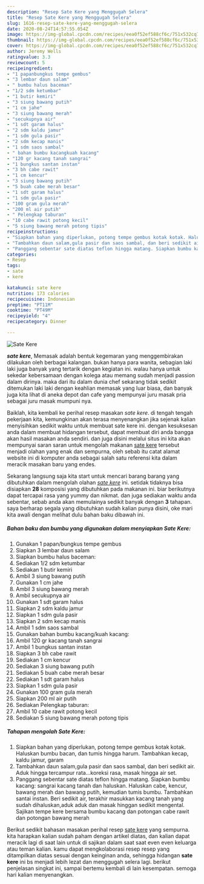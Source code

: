 ```yaml
---
description: "Resep Sate Kere yang Menggugah Selera"
title: "Resep Sate Kere yang Menggugah Selera"
slug: 1616-resep-sate-kere-yang-menggugah-selera
date: 2020-08-24T14:57:55.054Z
image: https://img-global.cpcdn.com/recipes/eea0f52ef588cf6c/751x532cq70/sate-kere-foto-resep-utama.jpg
thumbnail: https://img-global.cpcdn.com/recipes/eea0f52ef588cf6c/751x532cq70/sate-kere-foto-resep-utama.jpg
cover: https://img-global.cpcdn.com/recipes/eea0f52ef588cf6c/751x532cq70/sate-kere-foto-resep-utama.jpg
author: Jeremy Wells
ratingvalue: 3.3
reviewcount: 5
recipeingredient:
- "1 papanbungkus tempe gembus"
- "3 lembar daun salam"
- " bumbu halus baceman"
- "1/2 sdm ketumbar"
- "1 butir kemiri"
- "3 siung bawang putih"
- "1 cm jahe"
- "3 siung bawang merah"
- "secukupnya air"
- "1 sdt garam halus"
- "2 sdm kaldu jamur"
- "1 sdm gula pasir"
- "2 sdm kecap manis"
- "1 sdm saos sambal"
- " bahan bumbu kacangkuah kacang"
- "120 gr kacang tanah sangrai"
- "1 bungkus santan instan"
- "3 bh cabe rawit"
- "1 cm kencur"
- "3 siung bawang putih"
- "5 buah cabe merah besar"
- "1 sdt garam halus"
- "1 sdm gula pasir"
- "100 gram gula merah"
- "200 ml air putih"
- " Pelengkap taburan"
- "10 cabe rawit potong kecil"
- "5 siung bawang merah potong tipis"
recipeinstructions:
- "Siapkan bahan yang diperlukan, potong tempe gembus kotak kotak. Haluskan bumbu bacan, dan tumis hingga harum. Tambahkan kecap, kaldu jamur, garam"
- "Tambahkan daun salam,gula pasir dan saos sambal, dan beri sedikit air. Aduk hingga tercampur rata...koreksi rasa, masak hingga air set."
- "Panggang sebentar sate diatas teflon hingga matang. Siapkan bumbu kacang: sangrai kacang tanah dan haluskan. Haluskan cabe, kencur, bawang merah dan bawang putih, kemudian tumis bumbu. Tambahkan santai instan. Beri sedikit air, terakhir masukkan kacang tanah yang sudah dihaluskan,aduk aduk dan masak hinggan sedikit mengental. Sajikan tempe kere bersama bumbu kacang dan potongan cabe rawit dan potongan bawang merah"
categories:
- Resep
tags:
- sate
- kere

katakunci: sate kere 
nutrition: 173 calories
recipecuisine: Indonesian
preptime: "PT11M"
cooktime: "PT49M"
recipeyield: "4"
recipecategory: Dinner

---
```



![Sate Kere](https://img-global.cpcdn.com/recipes/eea0f52ef588cf6c/751x532cq70/sate-kere-foto-resep-utama.jpg)

<b><i>sate kere</i></b>, Memasak adalah bentuk kegemaran yang menggembirakan dilakukan oleh berbagai kalangan. bukan hanya para wanita, sebagian laki laki juga banyak yang tertarik dengan kegiatan ini. walau hanya untuk sekedar kebersamaan dengan kolega atau memang sudah menjadi passion dalam dirinya. maka dari itu dalam dunia chef sekarang tidak sedikit ditemukan laki laki dengan keahlian memasak yang luar biasa, dan banyak juga kita lihat di aneka depot dan cafe yang mempunyai juru masak pria sebagai juru masak mumpuni nya.



Baiklah, kita kembali ke perihal resep masakan <i>sate kere</i>. di tengah tengah pekerjaan kita, kemungkinan akan terasa menyenangkan jika sejenak kalian menyisihkan sedikit waktu untuk membuat sate kere ini. dengan kesuksesan anda dalam membuat hidangan tersebut, dapat membuat diri anda bangga akan hasil masakan anda sendiri. dan juga disini melalui situs ini kita akan mempunyai saran saran untuk mengolah makanan <u>sate kere</u> tersebut menjadi olahan yang enak dan sempurna, oleh sebab itu catat alamat website ini di komputer anda sebagai salah satu referensi kita dalam meracik masakan baru yang endes.


Sekarang langsung saja kita start untuk mencari barang barang yang dibutuhkan dalam mengolah olahan <u><i>sate kere</i></u> ini. setidak tidaknya bisa disiapkan <b>28</b> komposisi yang dibutuhkan pada makanan ini. biar berikutnya dapat tercapai rasa yang yummy dan nikmat. dan juga sediakan waktu anda sebentar, sebab anda akan memulainya sedikit banyak dengan <b>3</b> tahapan. saya berharap segala yang dibutuhkan sudah kalian punya disini, oke mari kita awali dengan melihat dulu bahan baku dibawah ini.

<!--inarticleads1-->

##### Bahan baku dan bumbu yang digunakan dalam menyiapkan Sate Kere:

1. Gunakan 1 papan/bungkus tempe gembus
1. Siapkan 3 lembar daun salam
1. Siapkan  bumbu halus baceman:
1. Sediakan 1/2 sdm ketumbar
1. Sediakan 1 butir kemiri
1. Ambil 3 siung bawang putih
1. Gunakan 1 cm jahe
1. Ambil 3 siung bawang merah
1. Ambil secukupnya air
1. Gunakan 1 sdt garam halus
1. Siapkan 2 sdm kaldu jamur
1. Siapkan 1 sdm gula pasir
1. Siapkan 2 sdm kecap manis
1. Ambil 1 sdm saos sambal
1. Gunakan  bahan bumbu kacang/kuah kacang:
1. Ambil 120 gr kacang tanah sangrai
1. Ambil 1 bungkus santan instan
1. Siapkan 3 bh cabe rawit
1. Sediakan 1 cm kencur
1. Sediakan 3 siung bawang putih
1. Sediakan 5 buah cabe merah besar
1. Sediakan 1 sdt garam halus
1. Siapkan 1 sdm gula pasir
1. Gunakan 100 gram gula merah
1. Siapkan 200 ml air putih
1. Sediakan  Pelengkap taburan:
1. Ambil 10 cabe rawit potong kecil
1. Sediakan 5 siung bawang merah potong tipis




<!--inarticleads2-->

##### Tahapan mengolah Sate Kere:

1. Siapkan bahan yang diperlukan, potong tempe gembus kotak kotak. Haluskan bumbu bacan, dan tumis hingga harum. Tambahkan kecap, kaldu jamur, garam
1. Tambahkan daun salam,gula pasir dan saos sambal, dan beri sedikit air. Aduk hingga tercampur rata...koreksi rasa, masak hingga air set.
1. Panggang sebentar sate diatas teflon hingga matang. Siapkan bumbu kacang: sangrai kacang tanah dan haluskan. Haluskan cabe, kencur, bawang merah dan bawang putih, kemudian tumis bumbu. Tambahkan santai instan. Beri sedikit air, terakhir masukkan kacang tanah yang sudah dihaluskan,aduk aduk dan masak hinggan sedikit mengental. Sajikan tempe kere bersama bumbu kacang dan potongan cabe rawit dan potongan bawang merah




Berikut sedikit bahasan masakan perihal resep <u>sate kere</u> yang sempurna. kita harapkan kalian sudah paham dengan artikel diatas, dan kalian dapat meracik lagi di saat lain untuk di sajikan dalam saat saat even even keluarga atau teman kalian. kamu dapat mengkolaborasi resep resep yang ditampilkan diatas sesuai dengan keinginan anda, sehingga hidangan <b>sate kere</b> ini bs menjadi lebih lezat dan menggugah selera lagi. berikut penjelasan singkat ini, sampai bertemu kembali di lain kesempatan. semoga hari kalian menyenangkan.
